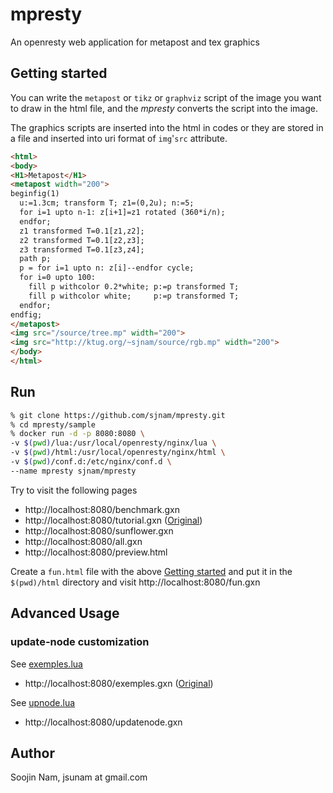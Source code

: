 mpresty
==================
An openresty web application for metapost and tex graphics

Getting started
---------------
You can write the `metapost` or `tikz` or `graphviz` script of the image you
want to draw in the html file, and the _mpresty_ converts the script into the
image.

The graphics scripts are inserted into the html in codes or they are stored in
a file and inserted into uri format of `img`'`src` attribute.

````html
<html>
<body>
<H1>Metapost</H1>
<metapost width="200">
beginfig(1)
  u:=1.3cm; transform T; z1=(0,2u); n:=5;
  for i=1 upto n-1: z[i+1]=z1 rotated (360*i/n);
  endfor;
  z1 transformed T=0.1[z1,z2];
  z2 transformed T=0.1[z2,z3];
  z3 transformed T=0.1[z3,z4];
  path p;
  p = for i=1 upto n: z[i]--endfor cycle;
  for i=0 upto 100:
    fill p withcolor 0.2*white; p:=p transformed T;
    fill p withcolor white;     p:=p transformed T;
  endfor;
endfig;
</metapost>
<img src="/source/tree.mp" width="200">
<img src="http://ktug.org/~sjnam/source/rgb.mp" width="200">
</body>
</html>
````

Run
---
```bash
% git clone https://github.com/sjnam/mpresty.git
% cd mpresty/sample
% docker run -d -p 8080:8080 \
-v $(pwd)/lua:/usr/local/openresty/nginx/lua \
-v $(pwd)/html:/usr/local/openresty/nginx/html \
-v $(pwd)/conf.d:/etc/nginx/conf.d \
--name mpresty sjnam/mpresty
```

Try to visit the following pages
- http://localhost:8080/benchmark.gxn
- http://localhost:8080/tutorial.gxn
([Original](http://www.ursoswald.ch/metapost/tutorial.html))
- http://localhost:8080/sunflower.gxn
- http://localhost:8080/all.gxn
- http://localhost:8080/preview.html

Create a `fun.html` file with the above [Getting started](#getting-started) and
put it in the `$(pwd)/html` directory and visit http://localhost:8080/fun.gxn

Advanced Usage
--------------
### update-node customization
See [exemples.lua](https://github.com/sjnam/mpresty/blob/master/lua/exemples.lua)
- http://localhost:8080/exemples.gxn ([Original](https://tex.loria.fr/prod-graph/zoonekynd/metapost/metapost.html))

See [upnode.lua](https://github.com/sjnam/mpresty/blob/master/lua/upnode.lua)
- http://localhost:8080/updatenode.gxn

Author
------
Soojin Nam, jsunam at gmail.com
